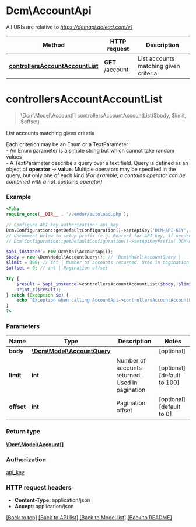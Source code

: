 # Dcm\AccountApi

All URIs are relative to *https://dcmapi.dolead.com/v1*

Method | HTTP request | Description
------------- | ------------- | -------------
[**controllersAccountAccountList**](AccountApi.md#controllersAccountAccountList) | **GET** /account | List accounts matching given criteria


# **controllersAccountAccountList**
> \Dcm\Model\Account[] controllersAccountAccountList($body, $limit, $offset)

List accounts matching given criteria

Each criterion may be an Enum or a TextParameter <br /> - An Enum parameter is a simple string but which cannot take random values <br /> - A TextParameter describe a query over a text field. Query is defined as an object of **operator** -> **value**. Multiple operators may be specified in the query, but only one of each kind _(For example, a contains operator can be combined with a not_contains operator)_

### Example
```php
<?php
require_once(__DIR__ . '/vendor/autoload.php');

// Configure API key authorization: api_key
Dcm\Configuration::getDefaultConfiguration()->setApiKey('DCM-API-KEY', 'YOUR_API_KEY');
// Uncomment below to setup prefix (e.g. Bearer) for API key, if needed
// Dcm\Configuration::getDefaultConfiguration()->setApiKeyPrefix('DCM-API-KEY', 'Bearer');

$api_instance = new Dcm\Api\AccountApi();
$body = new \Dcm\Model\AccountQuery(); // \Dcm\Model\AccountQuery | 
$limit = 100; // int | Number of accounts returned. Used in pagination
$offset = 0; // int | Pagination offset

try {
    $result = $api_instance->controllersAccountAccountList($body, $limit, $offset);
    print_r($result);
} catch (Exception $e) {
    echo 'Exception when calling AccountApi->controllersAccountAccountList: ', $e->getMessage(), PHP_EOL;
}
?>
```

### Parameters

Name | Type | Description  | Notes
------------- | ------------- | ------------- | -------------
 **body** | [**\Dcm\Model\AccountQuery**](../Model/\Dcm\Model\AccountQuery.md)|  | [optional]
 **limit** | **int**| Number of accounts returned. Used in pagination | [optional] [default to 100]
 **offset** | **int**| Pagination offset | [optional] [default to 0]

### Return type

[**\Dcm\Model\Account[]**](../Model/Account.md)

### Authorization

[api_key](../../README.md#api_key)

### HTTP request headers

 - **Content-Type**: application/json
 - **Accept**: application/json

[[Back to top]](#) [[Back to API list]](../../README.md#documentation-for-api-endpoints) [[Back to Model list]](../../README.md#documentation-for-models) [[Back to README]](../../README.md)

